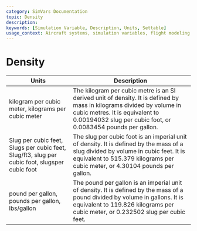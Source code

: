 ```yaml
---
category: SimVars Documentation
topic: Density
description: 
keywords: [Simulation Variable, Description, Units, Settable]
usage_context: Aircraft systems, simulation variables, flight modeling
---
```


# Density

| Units | Description |
| --- | --- |
| kilogram per cubic meter, kilograms per cubic meter | The kilogram per cubic metre is an SI derived unit of density. It is defined by mass in kilograms divided by volume in cubic metres. It is equivalent to 0.00194032 slug per cubic foot, or 0.0083454 pounds per gallon. |
| Slug per cubic feet, Slugs per cubic feet, Slug/ft3, slug per cubic foot, slugsper cubic foot | The slug per cubic foot is an imperial unit of density. It is defined by the mass of a slug divided by volume in cubic feet. It is equivalent to 515.379 kilograms per cubic meter, or 4.30104 pounds per gallon. |
| pound per gallon, pounds per gallon, lbs/gallon | The pound per gallon is an imperial unit of density. It is defined by the mass of a pound divided by volume in gallons. It is equivalent to 119.826 kilograms per cubic meter, or 0.232502 slug per cubic feet. |